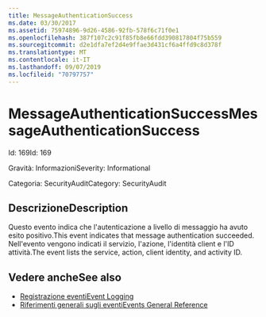 ```yaml
---
title: MessageAuthenticationSuccess
ms.date: 03/30/2017
ms.assetid: 75974896-9d26-4586-92fb-578f6c71f0e1
ms.openlocfilehash: 387f107c2c91f85fb8e66fdd390817804f75b559
ms.sourcegitcommit: d2e1dfa7ef2d4e9ffae3d431cf6a4ffd9c8d378f
ms.translationtype: MT
ms.contentlocale: it-IT
ms.lasthandoff: 09/07/2019
ms.locfileid: "70797757"
---
```

# <a name="messageauthenticationsuccess"></a><span data-ttu-id="3249d-102">MessageAuthenticationSuccess</span><span class="sxs-lookup"><span data-stu-id="3249d-102">MessageAuthenticationSuccess</span></span>
<span data-ttu-id="3249d-103">Id: 169</span><span class="sxs-lookup"><span data-stu-id="3249d-103">Id: 169</span></span>  
  
 <span data-ttu-id="3249d-104">Gravità: Informazioni</span><span class="sxs-lookup"><span data-stu-id="3249d-104">Severity: Informational</span></span>  
  
 <span data-ttu-id="3249d-105">Categoria: SecurityAudit</span><span class="sxs-lookup"><span data-stu-id="3249d-105">Category: SecurityAudit</span></span>  
  
## <a name="description"></a><span data-ttu-id="3249d-106">Descrizione</span><span class="sxs-lookup"><span data-stu-id="3249d-106">Description</span></span>  
 <span data-ttu-id="3249d-107">Questo evento indica che l'autenticazione a livello di messaggio ha avuto esito positivo.</span><span class="sxs-lookup"><span data-stu-id="3249d-107">This event indicates that message authentication succeeded.</span></span> <span data-ttu-id="3249d-108">Nell'evento vengono indicati il servizio, l'azione, l'identità client e l'ID attività.</span><span class="sxs-lookup"><span data-stu-id="3249d-108">The event lists the service, action, client identity, and activity ID.</span></span>  
  
## <a name="see-also"></a><span data-ttu-id="3249d-109">Vedere anche</span><span class="sxs-lookup"><span data-stu-id="3249d-109">See also</span></span>

- [<span data-ttu-id="3249d-110">Registrazione eventi</span><span class="sxs-lookup"><span data-stu-id="3249d-110">Event Logging</span></span>](index.md)
- [<span data-ttu-id="3249d-111">Riferimenti generali sugli eventi</span><span class="sxs-lookup"><span data-stu-id="3249d-111">Events General Reference</span></span>](events-general-reference.md)
